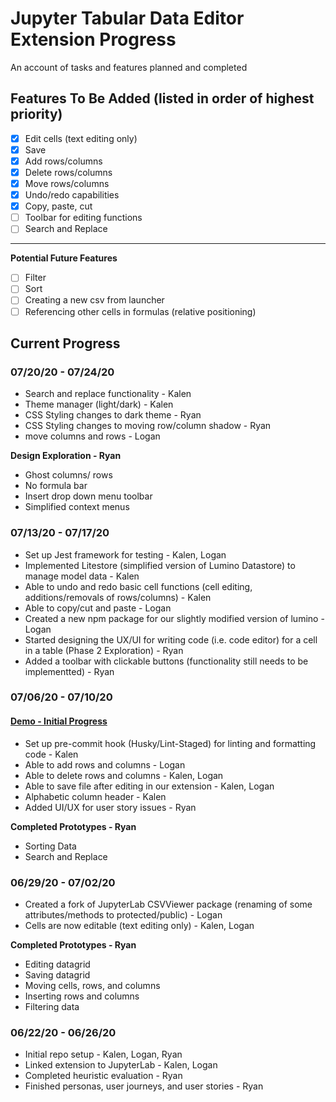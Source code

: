 # Jupyter Tabular Data Editor Extension Progress
An account of tasks and features planned and completed

## Features To Be Added (listed in order of highest priority)
- [x] Edit cells (text editing only)
- [x] Save
- [x] Add rows/columns
- [x] Delete rows/columns
- [x] Move rows/columns
- [x] Undo/redo capabilities
- [x] Copy, paste, cut
- [ ] Toolbar for editing functions
- [ ] Search and Replace
---
**Potential Future Features**
- [ ] Filter
- [ ] Sort
- [ ] Creating a new csv from launcher
- [ ] Referencing other cells in formulas (relative positioning)

## Current Progress

### 07/20/20 - 07/24/20
- Search and replace functionality - Kalen
- Theme manager (light/dark) - Kalen
- CSS Styling changes to dark theme - Ryan
- CSS Styling changes to moving row/column shadow - Ryan
- move columns and rows - Logan

**Design Exploration - Ryan**
- Ghost columns/ rows
- No formula bar
- Insert drop down menu toolbar
- Simplified context menus

### 07/13/20 - 07/17/20
- Set up Jest framework for testing - Kalen, Logan
- Implemented Litestore (simplified version of Lumino Datastore) to manage model data - Kalen
- Able to undo and redo basic cell functions (cell editing, additions/removals of rows/columns) - Kalen
- Able to copy/cut and paste - Logan
- Created a new npm package for our slightly modified version of lumino - Logan
- Started designing the UX/UI for writing code (i.e. code editor) for a cell in a table (Phase 2 Exploration) - Ryan
- Added a toolbar with clickable buttons (functionality still needs to be implementted) - Ryan

### 07/06/20 - 07/10/20
#### [Demo - Initial Progress](https://docs.google.com/presentation/d/1b-cH0wQz6oAtlLLPSqETVqasltpMQd9ceNx0LXjgJyU/edit?usp=sharing)

- Set up pre-commit hook (Husky/Lint-Staged) for linting and formatting code - Kalen
- Able to add rows and columns - Logan
- Able to delete rows and columns - Kalen, Logan
- Able to save file after editing in our extension - Kalen, Logan
- Alphabetic column header - Kalen
- Added UI/UX for user story issues - Ryan

**Completed Prototypes - Ryan**
- Sorting Data
- Search and Replace

### 06/29/20 - 07/02/20
- Created a fork of JupyterLab CSVViewer package (renaming of some attributes/methods to protected/public) - Logan
- Cells are now editable (text editing only) - Kalen, Logan

**Completed Prototypes - Ryan**
- Editing datagrid
- Saving datagrid
- Moving cells, rows, and columns
- Inserting rows and columns
- Filtering data

### 06/22/20 - 06/26/20
- Initial repo setup - Kalen, Logan, Ryan
- Linked extension to JupyterLab - Kalen, Logan
- Completed heuristic evaluation - Ryan
- Finished personas, user journeys, and user stories - Ryan
